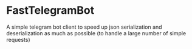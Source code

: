 # FastTelegramBot
A simple telegram bot client to speed up json serialization and deserialization as much as possible (to handle a large number of simple requests)
